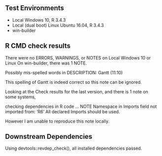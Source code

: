 ## Test Environments
* Local Windows 10, R 3.4.3
* Local (dual boot) Linux Ubuntu 16.04, R 3.4.3
* win-builder

## R CMD check results
There were no ERRORS, WARNINGS, or NOTES on Local Windows 10 or Linux
On win-builder, there was 1 NOTE.


Possibly mis-spelled words in DESCRIPTION:
  Gantt (11:10)
  
This spelling of Gantt is indeed correct so this note can be ignored.

Looking at the Check results for the last version, and there is 1 note on some systems,

checking dependencies in R code ... NOTE
Namespace in Imports field not imported from: ‘R6’
  All declared Imports should be used.
  
However I am unable to reproduce this note locally.

## Downstream Dependencies
Using devtools::revdep_check(), all installed dependencies passed.